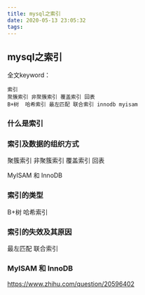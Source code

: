 ```yaml
---
title: mysql之索引
date: 2020-05-13 23:05:32
tags:
---
```


## mysql之索引

全文keyword：

```
索引 
聚簇索引 非聚簇索引 覆盖索引 回表
B+树  哈希索引 最左匹配 联合索引 innodb myisam
```

### 什么是索引

### 索引及数据的组织方式

聚簇索引 非聚簇索引 覆盖索引 回表

MyISAM 和 InnoDB

### 索引的类型

B+树  哈希索引

### 索引的失效及其原因

最左匹配 联合索引

### MyISAM 和 InnoDB

https://www.zhihu.com/question/20596402











